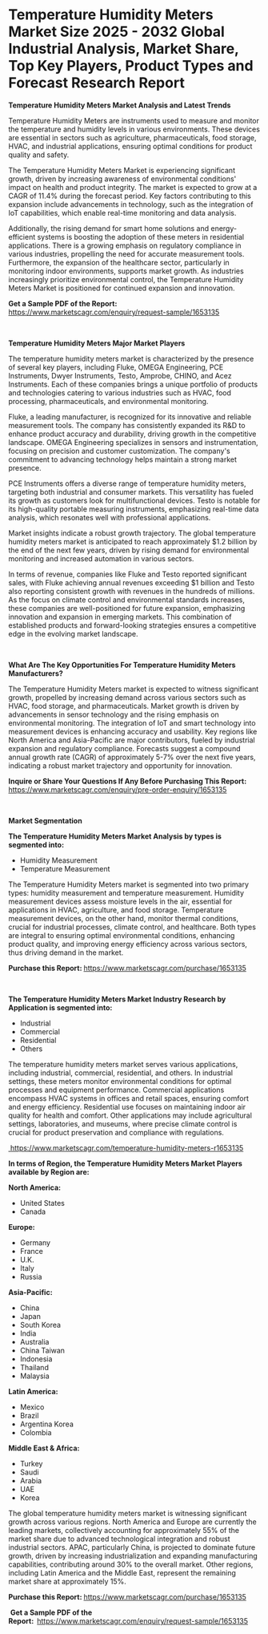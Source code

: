 <p><h1>Temperature Humidity Meters Market Size 2025 - 2032 Global Industrial Analysis, Market Share, Top Key Players, Product Types and Forecast Research Report</h1></p><p><strong>Temperature Humidity Meters Market Analysis and Latest Trends</strong></p>
<p><p>Temperature Humidity Meters are instruments used to measure and monitor the temperature and humidity levels in various environments. These devices are essential in sectors such as agriculture, pharmaceuticals, food storage, HVAC, and industrial applications, ensuring optimal conditions for product quality and safety. </p><p>The Temperature Humidity Meters Market is experiencing significant growth, driven by increasing awareness of environmental conditions' impact on health and product integrity. The market is expected to grow at a CAGR of 11.4% during the forecast period. Key factors contributing to this expansion include advancements in technology, such as the integration of IoT capabilities, which enable real-time monitoring and data analysis. </p><p>Additionally, the rising demand for smart home solutions and energy-efficient systems is boosting the adoption of these meters in residential applications. There is a growing emphasis on regulatory compliance in various industries, propelling the need for accurate measurement tools. Furthermore, the expansion of the healthcare sector, particularly in monitoring indoor environments, supports market growth. As industries increasingly prioritize environmental control, the Temperature Humidity Meters Market is positioned for continued expansion and innovation.</p></p>
<p><strong>Get a Sample PDF of the Report:&nbsp;</strong> <a href="https://www.marketscagr.com/enquiry/request-sample/1653135?utm_campaign=2678&utm_medium=2&utm_source=Github&utm_content=ia&utm_term=16042025&utm_id=temperature-humidity-meters">https://www.marketscagr.com/enquiry/request-sample/1653135</a></p>
<p>&nbsp;</p>
<p><strong>Temperature Humidity Meters Major Market Players</strong></p>
<p><p>The temperature humidity meters market is characterized by the presence of several key players, including Fluke, OMEGA Engineering, PCE Instruments, Dwyer Instruments, Testo, Amprobe, CHINO, and Acez Instruments. Each of these companies brings a unique portfolio of products and technologies catering to various industries such as HVAC, food processing, pharmaceuticals, and environmental monitoring.</p><p>Fluke, a leading manufacturer, is recognized for its innovative and reliable measurement tools. The company has consistently expanded its R&D to enhance product accuracy and durability, driving growth in the competitive landscape. OMEGA Engineering specializes in sensors and instrumentation, focusing on precision and customer customization. The company's commitment to advancing technology helps maintain a strong market presence.</p><p>PCE Instruments offers a diverse range of temperature humidity meters, targeting both industrial and consumer markets. This versatility has fueled its growth as customers look for multifunctional devices. Testo is notable for its high-quality portable measuring instruments, emphasizing real-time data analysis, which resonates well with professional applications.</p><p>Market insights indicate a robust growth trajectory. The global temperature humidity meters market is anticipated to reach approximately $1.2 billion by the end of the next few years, driven by rising demand for environmental monitoring and increased automation in various sectors. </p><p>In terms of revenue, companies like Fluke and Testo reported significant sales, with Fluke achieving annual revenues exceeding $1 billion and Testo also reporting consistent growth with revenues in the hundreds of millions. As the focus on climate control and environmental standards increases, these companies are well-positioned for future expansion, emphasizing innovation and expansion in emerging markets. This combination of established products and forward-looking strategies ensures a competitive edge in the evolving market landscape.</p></p>
<p>&nbsp;</p>
<p><strong>What Are The Key Opportunities For Temperature Humidity Meters Manufacturers?</strong></p>
<p><p>The Temperature Humidity Meters market is expected to witness significant growth, propelled by increasing demand across various sectors such as HVAC, food storage, and pharmaceuticals. Market growth is driven by advancements in sensor technology and the rising emphasis on environmental monitoring. The integration of IoT and smart technology into measurement devices is enhancing accuracy and usability. Key regions like North America and Asia-Pacific are major contributors, fueled by industrial expansion and regulatory compliance. Forecasts suggest a compound annual growth rate (CAGR) of approximately 5-7% over the next five years, indicating a robust market trajectory and opportunity for innovation.</p></p>
<p><strong>Inquire or Share Your Questions If Any Before Purchasing This Report:</strong> <a href="https://www.marketscagr.com/enquiry/pre-order-enquiry/1653135?utm_campaign=2678&utm_medium=2&utm_source=Github&utm_content=ia&utm_term=16042025&utm_id=temperature-humidity-meters">https://www.marketscagr.com/enquiry/pre-order-enquiry/1653135</a></p>
<p>&nbsp;</p>
<p><strong>Market Segmentation</strong></p>
<p><strong>The Temperature Humidity Meters Market Analysis by types is segmented into:</strong></p>
<p><ul><li>Humidity Measurement</li><li>Temperature Measurement</li></ul></p>
<p><p>The Temperature Humidity Meters market is segmented into two primary types: humidity measurement and temperature measurement. Humidity measurement devices assess moisture levels in the air, essential for applications in HVAC, agriculture, and food storage. Temperature measurement devices, on the other hand, monitor thermal conditions, crucial for industrial processes, climate control, and healthcare. Both types are integral to ensuring optimal environmental conditions, enhancing product quality, and improving energy efficiency across various sectors, thus driving demand in the market.</p></p>
<p><strong>Purchase this Report:&nbsp;</strong><a href="https://www.marketscagr.com/purchase/1653135?utm_campaign=2678&utm_medium=2&utm_source=Github&utm_content=ia&utm_term=16042025&utm_id=temperature-humidity-meters">https://www.marketscagr.com/purchase/1653135</a></p>
<p>&nbsp;</p>
<p><strong>The Temperature Humidity Meters Market Industry Research by Application is segmented into:</strong></p>
<p><ul><li>Industrial</li><li>Commercial</li><li>Residential</li><li>Others</li></ul></p>
<p><p>The temperature humidity meters market serves various applications, including industrial, commercial, residential, and others. In industrial settings, these meters monitor environmental conditions for optimal processes and equipment performance. Commercial applications encompass HVAC systems in offices and retail spaces, ensuring comfort and energy efficiency. Residential use focuses on maintaining indoor air quality for health and comfort. Other applications may include agricultural settings, laboratories, and museums, where precise climate control is crucial for product preservation and compliance with regulations.</p></p>
<p><a href="https://www.marketscagr.com/temperature-humidity-meters-r1653135?utm_campaign=2678&utm_medium=2&utm_source=Github&utm_content=ia&utm_term=16042025&utm_id=temperature-humidity-meters">&nbsp;https://www.marketscagr.com/temperature-humidity-meters-r1653135</a></p>
<p><strong>In terms of Region, the Temperature Humidity Meters Market Players available by Region are:</strong></p>
<p>
    <p> <strong> North America: </strong>
        <ul>
            <li>United States</li>
            <li>Canada</li>
        </ul>
        </p> 
    <p> <strong> Europe: </strong>
        <ul>
            <li>Germany</li>
            <li>France</li>
            <li>U.K.</li>
            <li>Italy</li>
            <li>Russia</li>
        </ul>
        </p> 
    <p> <strong> Asia-Pacific: </strong>
        <ul>
            <li>China</li>
            <li>Japan</li>
            <li>South Korea</li>
            <li>India</li>
            <li>Australia</li>
            <li>China Taiwan</li>
            <li>Indonesia</li>
            <li>Thailand</li>
            <li>Malaysia</li>
        </ul>
        </p> 
    <p> <strong> Latin America: </strong>
        <ul>
            <li>Mexico</li>
            <li>Brazil</li>
            <li>Argentina Korea</li>
            <li>Colombia</li>
        </ul>
        </p> 
    <p> <strong> Middle East & Africa: </strong>
        <ul>
            <li>Turkey</li>
            <li>Saudi</li>
            <li>Arabia</li>
            <li>UAE</li>
            <li>Korea</li>
        </ul>
    </p>
    </p>
<p><p>The global temperature humidity meters market is witnessing significant growth across various regions. North America and Europe are currently the leading markets, collectively accounting for approximately 55% of the market share due to advanced technological integration and robust industrial sectors. APAC, particularly China, is projected to dominate future growth, driven by increasing industrialization and expanding manufacturing capabilities, contributing around 30% to the overall market. Other regions, including Latin America and the Middle East, represent the remaining market share at approximately 15%.</p></p>
<p><strong>Purchase this Report: </strong><a href="https://www.marketscagr.com/purchase/1653135?utm_campaign=2678&utm_medium=2&utm_source=Github&utm_content=ia&utm_term=16042025&utm_id=temperature-humidity-meters">https://www.marketscagr.com/purchase/1653135</a></p>
<p>&nbsp;<strong>Get a Sample PDF of the Report:&nbsp;&nbsp;</strong><a href="https://www.marketscagr.com/enquiry/request-sample/1653135?utm_campaign=2678&utm_medium=2&utm_source=Github&utm_content=ia&utm_term=16042025&utm_id=temperature-humidity-meters">https://www.marketscagr.com/enquiry/request-sample/1653135</a></p>
<p><strong></strong></p>
<p><p></p><p></p><p></p></p>